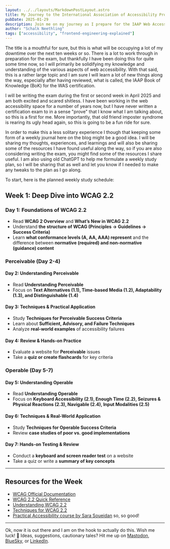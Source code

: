 ```yaml
---
layout: ../../layouts/MarkdownPostLayout.astro
title: My Journey to the International Association of Accessibility Professionals (IAAP) Web Accessibility Specialist (WAS) Certification
pubDate: 2025-01-29
description: Join me on my journey as I prepare for the IAAP Web Accessibility Specialist (WAS) certification, sharing weekly insights, resources, and study plans.
author: "Schalk Neethling"
tags: ["accessibility", "frontend-engineering-explained"]
---
```


The title is a mouthful for sure, but this is what will be occupying a lot of my downtime over the next ten weeks or so. There is a lot to work through in preparation for the exam, but thankfully I have been doing this for quite some time now, so I will primarily be solidifying my knowledge and understanding of the various aspects of web accessibility. With that said, this is a rather large topic and I am sure I will learn a lot of new things along the way, especially after having reviewed, what is called, the IAAP Book of Knowledge (BoK) for the WAS certification.

I will be writing the exam during the first or second week in April 2025 and am both excited and scared shitless. I have been working in the web accessibility space for a number of years now, but I have never written a certification exam to in a sense "prove" that I know what I am talking about, so this is a first for me. More importantly, that old friend imposter syndrome is rearing its ugly head again, so this is going to be a fun ride for sure.

In order to make this a less solitary experience I though that keeping some form of a weekly journal here on the blog might be a good idea. I will be sharing my thoughts, experiences, and learnings and will also be sharing some of the resources I have found useful along the way, so if you are also considering writing the exam, you might find some of the resources I share useful. I am also using old ChatGPT to help me formulate a weekly study plan, so I will be sharing that as well and let you know if I needed to make any tweaks to the plan as I go along.

To start, here is the planned weekly study schedule:

## Week 1: Deep Dive into WCAG 2.2

### Day 1: Foundations of WCAG 2.2

- Read **WCAG 2 Overview** and **What’s New in WCAG 2.2**
- Understand **the structure of WCAG (Principles → Guidelines → Success Criteria)**
- Learn **what conformance levels (A, AA, AAA) represent** and the difference between **normative (required) and non-normative (guidance) content**

### Perceivable (Day 2-4)

#### Day 2: Understanding Perceivable

- Read **Understanding Perceivable**
- Focus on **Text Alternatives (1.1), Time-based Media (1.2), Adaptability (1.3), and Distinguishable (1.4)**

#### Day 3: Techniques & Practical Application

- Study **Techniques for Perceivable Success Criteria**
- Learn about **Sufficient, Advisory, and Failure Techniques**
- Analyze **real-world examples** of accessibility failures

#### Day 4: Review & Hands-on Practice

- Evaluate a website for **Perceivable** issues
- Take a **quiz or create flashcards** for key criteria

### Operable (Day 5-7)

#### Day 5: Understanding Operable

- Read **Understanding Operable**
- Focus on **Keyboard Accessibility (2.1), Enough Time (2.2), Seizures & Physical Reactions (2.3), Navigable (2.4), Input Modalities (2.5)**

#### Day 6: Techniques & Real-World Application

- Study **Techniques for Operable Success Criteria**
- Review **case studies of poor vs. good implementations**

#### Day 7: Hands-on Testing & Review

- Conduct a **keyboard and screen reader test** on a website
- Take a quiz or write a **summary of key concepts**

---

## Resources for the Week

- [WCAG Official Documentation](https://www.w3.org/TR/WCAG/)
- [WCAG 2.2 Quick Reference](https://www.w3.org/WAI/WCAG22/quickref/)
- [Understanding WCAG 2.2](https://www.w3.org/WAI/WCAG22/Understanding/)
- [Techniques for WCAG 2.2](https://www.w3.org/WAI/WCAG22/Techniques/)
- [Practical Accessibility course by Sara Soueidan](https://practical-accessibility.today/) so, so good!

---

Ok, now it is out there and I am on the hook to actually do this. Wish me luck! 🤞 Ideas, suggestions, cautionary tales? Hit me up on [Mastodon](https://hachyderm.io/@schalkneethling), [BlueSky](https://bsky.app/profile/schalkneethling.com), or [LinkedIn](https://linkedin.com/in/schalkneethling).
